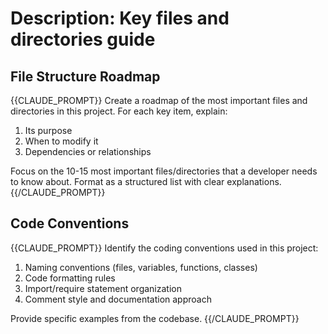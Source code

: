 # Description: Key files and directories guide

## File Structure Roadmap

{{CLAUDE_PROMPT}}
Create a roadmap of the most important files and directories in this project.
For each key item, explain:
1. Its purpose
2. When to modify it
3. Dependencies or relationships

Focus on the 10-15 most important files/directories that a developer needs to know about.
Format as a structured list with clear explanations.
{{/CLAUDE_PROMPT}}

## Code Conventions

{{CLAUDE_PROMPT}}
Identify the coding conventions used in this project:
1. Naming conventions (files, variables, functions, classes)
2. Code formatting rules
3. Import/require statement organization
4. Comment style and documentation approach

Provide specific examples from the codebase.
{{/CLAUDE_PROMPT}}